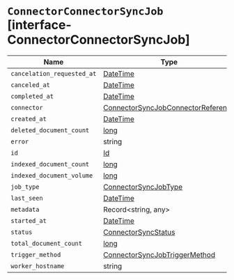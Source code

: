 # `ConnectorConnectorSyncJob` [interface-ConnectorConnectorSyncJob]

| Name | Type | Description |
| - | - | - |
| `cancelation_requested_at` | [DateTime](./DateTime.md) | &nbsp; |
| `canceled_at` | [DateTime](./DateTime.md) | &nbsp; |
| `completed_at` | [DateTime](./DateTime.md) | &nbsp; |
| `connector` | [ConnectorSyncJobConnectorReference](./ConnectorSyncJobConnectorReference.md) | &nbsp; |
| `created_at` | [DateTime](./DateTime.md) | &nbsp; |
| `deleted_document_count` | [long](./long.md) | &nbsp; |
| `error` | string | &nbsp; |
| `id` | [Id](./Id.md) | &nbsp; |
| `indexed_document_count` | [long](./long.md) | &nbsp; |
| `indexed_document_volume` | [long](./long.md) | &nbsp; |
| `job_type` | [ConnectorSyncJobType](./ConnectorSyncJobType.md) | &nbsp; |
| `last_seen` | [DateTime](./DateTime.md) | &nbsp; |
| `metadata` | Record<string, any> | &nbsp; |
| `started_at` | [DateTime](./DateTime.md) | &nbsp; |
| `status` | [ConnectorSyncStatus](./ConnectorSyncStatus.md) | &nbsp; |
| `total_document_count` | [long](./long.md) | &nbsp; |
| `trigger_method` | [ConnectorSyncJobTriggerMethod](./ConnectorSyncJobTriggerMethod.md) | &nbsp; |
| `worker_hostname` | string | &nbsp; |
